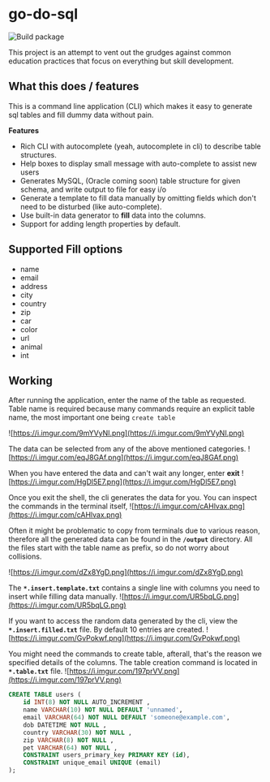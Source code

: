 # go-do-sql

![Build package](https://github.com/YashKumarVerma/go-do-sql/workflows/Build%20package/badge.svg)

This project is an attempt to vent out the grudges against common education practices that focus on everything but skill development. 


## What this does / features
This is a command line application (CLI) which makes it easy to generate sql tables and fill dummy data without pain.

**Features**
- Rich CLI with autocomplete (yeah, autocomplete in cli) to describe table structures.
- Help boxes to display small message with auto-complete to assist new users
- Generates MySQL, (Oracle coming soon) table structure for given schema, and write output to file for easy i/o
- Generate a template to fill data manually by omitting fields which don't need to be disturbed (like auto-complete).
- Use built-in data generator to **fill** data into the columns.
- Support for adding length properties by default.

## Supported Fill options
- name
- email
- address
- city
- country
- zip
- car
- color
- url
- animal
- int

## Working
After running the application, enter the name of the table as requested. Table name is required because many commands require an explicit table name, the most important one being `create table`

![https://i.imgur.com/9mYVyNI.png](https://i.imgur.com/9mYVyNI.png)

The data can be selected from any of the above mentioned categories.
![https://i.imgur.com/eqJ8GAf.png](https://i.imgur.com/eqJ8GAf.png)

When you have entered the data and can't wait any longer, enter **exit**
![https://i.imgur.com/HgDl5E7.png](https://i.imgur.com/HgDl5E7.png)

Once you exit the shell, the cli generates the data for you. You can inspect the commands in the terminal itself,
![https://i.imgur.com/cAHlvax.png](https://i.imgur.com/cAHlvax.png)

Often it might be problematic to copy from terminals due to various reason, therefore all the generated data can be found in the **`/output`** directory. All the files start with the table name as prefix, so do not worry about collisions.

![https://i.imgur.com/dZx8YgD.png](https://i.imgur.com/dZx8YgD.png)

The **`*.insert.template.txt`** contains a single line with columns you need to insert while filling data manually. 
![https://i.imgur.com/UR5bqLG.png](https://i.imgur.com/UR5bqLG.png)

If you want to access the random data generated by the cli, view the **`*.insert.filled.txt`** file. By default 10 entries are created.
![https://i.imgur.com/GvPokwf.png](https://i.imgur.com/GvPokwf.png)

You might need the commands to create table, afterall, that's the reason we specified details of the columns. The table creation command is located in **`*.table.txt`** file. 
![https://i.imgur.com/197prVV.png](https://i.imgur.com/197prVV.png)

```sql
CREATE TABLE users (
	id INT(8) NOT NULL AUTO_INCREMENT , 
	name VARCHAR(10) NOT NULL DEFAULT 'unnamed', 
	email VARCHAR(64) NOT NULL DEFAULT 'someone@example.com', 
	dob DATETIME NOT NULL , 
	country VARCHAR(30) NOT NULL , 
	zip VARCHAR(8) NOT NULL , 
	pet VARCHAR(64) NOT NULL , 
	CONSTRAINT users_primary_key PRIMARY KEY (id), 
	CONSTRAINT unique_email UNIQUE (email)
);
```